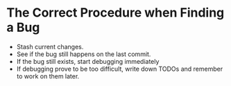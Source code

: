 # The Correct Procedure when Finding a Bug
- Stash current changes.
- See if the bug still happens on the last commit.
- If the bug still exists, start debugging immediately
- If debugging prove to be too difficult, write down TODOs and remember to work on them later.